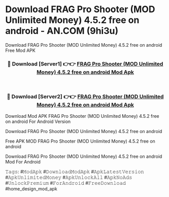 # Download FRAG Pro Shooter (MOD Unlimited Money) 4.5.2 free on android - AN.COM (9hi3u)
Download FRAG Pro Shooter (MOD Unlimited Money) 4.5.2 free on android Free Mod APK

<div align="center">
<h3>🔴 Download [Server1] 👉👉 <a href="https://apkcomod.com?title=FRAG_Pro_Shooter_(MOD_Unlimited_Money)_4.5.2_free_on_android">FRAG Pro Shooter (MOD Unlimited Money) 4.5.2 free on android Mod Apk</a></h3><br>

<h3>🔴 Download [Server2] 👉👉 <a href="https://apkcomod.com?title=FRAG_Pro_Shooter_(MOD_Unlimited_Money)_4.5.2_free_on_android">FRAG Pro Shooter (MOD Unlimited Money) 4.5.2 free on android Mod Apk</a></h3>
</div>


Download Mod APK FRAG Pro Shooter (MOD Unlimited Money) 4.5.2 free on android For Android Version

Download FRAG Pro Shooter (MOD Unlimited Money) 4.5.2 free on android 

Free APK MOD FRAG Pro Shooter (MOD Unlimited Money) 4.5.2 free on android 

Download FRAG Pro Shooter (MOD Unlimited Money) 4.5.2 free on android Mod For Android

𝚃𝚊𝚐𝚜: #𝙼𝚘𝚍𝙰𝚙𝚔 #𝙳𝚘𝚠𝚗𝚕𝚘𝚊𝚍𝙼𝚘𝚍𝙰𝚙𝚔 #𝙰𝚙𝚔𝙻𝚊𝚝𝚎𝚜𝚝𝚅𝚎𝚛𝚜𝚒𝚘𝚗 #𝙰𝚙𝚔𝚄𝚗𝚕𝚒𝚖𝚒𝚝𝚎𝚍𝙼𝚘𝚗𝚎𝚢 #𝙰𝚙𝚔𝚄𝚗𝚕𝚘𝚌𝚔𝙰𝚕𝚕 #𝙰𝚙𝚔𝙽𝚘𝙰𝚍𝚜 #𝚄𝚗𝚕𝚘𝚌𝚔𝙿𝚛𝚎𝚖𝚒𝚞𝚖 #𝙵𝚘𝚛𝙰𝚗𝚍𝚛𝚘𝚒𝚍 #𝙵𝚛𝚎𝚎𝙳𝚘𝚠𝚗𝚕𝚘𝚊𝚍 #home_design_mod_apk